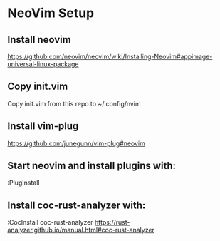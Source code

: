 # NeoVim Setup

## Install neovim

https://github.com/neovim/neovim/wiki/Installing-Neovim#appimage-universal-linux-package

## Copy init.vim

Copy init.vim from this repo to ~/.config/nvim

## Install vim-plug

https://github.com/junegunn/vim-plug#neovim

##  Start neovim and install plugins with: 

:PlugInstall

## Install coc-rust-analyzer with:

:CocInstall coc-rust-analyzer
https://rust-analyzer.github.io/manual.html#coc-rust-analyzer

